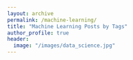 ```yaml
---
layout: archive
permalink: /machine-learning/
title: "Machine Learning Posts by Tags"
author_profile: true
header:
  image: "/images/data_science.jpg"
---
```

